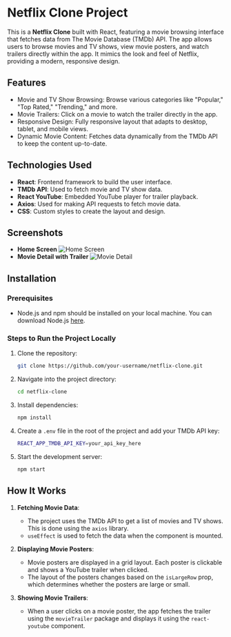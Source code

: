 # Netflix Clone Project

This is a **Netflix Clone** built with React, featuring a movie browsing interface that fetches data from The Movie Database (TMDb) API. The app allows users to browse movies and TV shows, view movie posters, and watch trailers directly within the app. It mimics the look and feel of Netflix, providing a modern, responsive design.

## Features
- Movie and TV Show Browsing: Browse various categories like "Popular," "Top Rated," "Trending," and more.
- Movie Trailers: Click on a movie to watch the trailer directly in the app.
- Responsive Design: Fully responsive layout that adapts to desktop, tablet, and mobile views.
- Dynamic Movie Content: Fetches data dynamically from the TMDb API to keep the content up-to-date.

## Technologies Used
- **React**: Frontend framework to build the user interface.
- **TMDb API**: Used to fetch movie and TV show data.
- **React YouTube**: Embedded YouTube player for trailer playback.
- **Axios**: Used for making API requests to fetch movie data.
- **CSS**: Custom styles to create the layout and design.

## Screenshots
- **Home Screen**
![Home Screen](link-to-your-screenshot)  
- **Movie Detail with Trailer**
![Movie Detail](link-to-your-screenshot)

## Installation

### Prerequisites
- Node.js and npm should be installed on your local machine. You can download Node.js [here](https://nodejs.org/).

### Steps to Run the Project Locally

1. Clone the repository:
   ```bash
   git clone https://github.com/your-username/netflix-clone.git
   ```
   
2. Navigate into the project directory:
   ```bash
   cd netflix-clone
   ```

3. Install dependencies:
   ```bash
   npm install
   ```

4. Create a `.env` file in the root of the project and add your TMDb API key:
   ```bash
   REACT_APP_TMDB_API_KEY=your_api_key_here
   ```

5. Start the development server:
   ```bash
   npm start
   ```

## How It Works

1. **Fetching Movie Data**: 
   - The project uses the TMDb API to get a list of movies and TV shows. This is done using the `axios` library.
   - `useEffect` is used to fetch the data when the component is mounted.

2. **Displaying Movie Posters**:
   - Movie posters are displayed in a grid layout. Each poster is clickable and shows a YouTube trailer when clicked.
   - The layout of the posters changes based on the `isLargeRow` prop, which determines whether the posters are large or small.

3. **Showing Movie Trailers**:
   - When a user clicks on a movie poster, the app fetches the trailer using the `movieTrailer` package and displays it using the `react-youtube` component.




